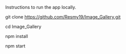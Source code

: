 Instructions to run the app locally.

git clone https://github.com/Resmy19/Image_Gallery.git

cd Image_Gallery

npm install

npm start